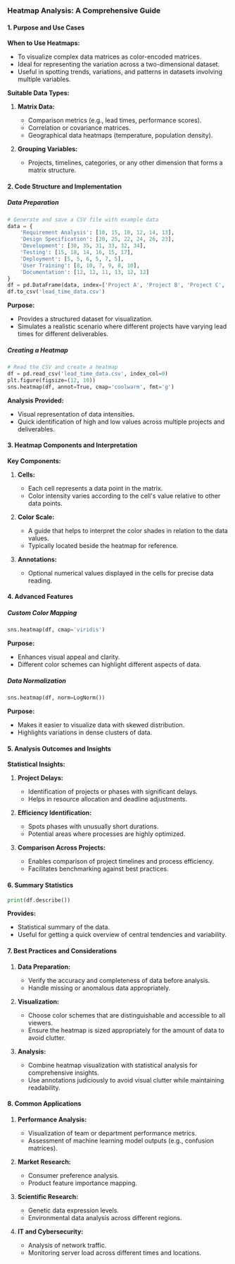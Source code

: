 ### Heatmap Analysis: A Comprehensive Guide

#### 1. Purpose and Use Cases

**When to Use Heatmaps:**
- To visualize complex data matrices as color-encoded matrices.
- Ideal for representing the variation across a two-dimensional dataset.
- Useful in spotting trends, variations, and patterns in datasets involving multiple variables.

**Suitable Data Types:**
1. **Matrix Data:**
   - Comparison metrics (e.g., lead times, performance scores).
   - Correlation or covariance matrices.
   - Geographical data heatmaps (temperature, population density).

2. **Grouping Variables:**
   - Projects, timelines, categories, or any other dimension that forms a matrix structure.

#### 2. Code Structure and Implementation

##### Data Preparation
```python
# Generate and save a CSV file with example data
data = {
    'Requirement Analysis': [10, 15, 10, 12, 14, 13],
    'Design Specification': [20, 25, 22, 24, 26, 23],
    'Development': [30, 35, 31, 33, 32, 34],
    'Testing': [15, 18, 14, 16, 15, 17],
    'Deployment': [5, 5, 6, 5, 7, 5],
    'User Training': [8, 10, 7, 9, 8, 10],
    'Documentation': [12, 12, 11, 13, 12, 12]
}
df = pd.DataFrame(data, index=['Project A', 'Project B', 'Project C', 'Project D', 'Project E', 'Project F'])
df.to_csv('lead_time_data.csv')
```
**Purpose:**
- Provides a structured dataset for visualization.
- Simulates a realistic scenario where different projects have varying lead times for different deliverables.

##### Creating a Heatmap
```python
# Read the CSV and create a heatmap
df = pd.read_csv('lead_time_data.csv', index_col=0)
plt.figure(figsize=(12, 10))
sns.heatmap(df, annot=True, cmap='coolwarm', fmt='g')
```
**Analysis Provided:**
- Visual representation of data intensities.
- Quick identification of high and low values across multiple projects and deliverables.

#### 3. Heatmap Components and Interpretation

**Key Components:**
1. **Cells:**
   - Each cell represents a data point in the matrix.
   - Color intensity varies according to the cell's value relative to other data points.

2. **Color Scale:**
   - A guide that helps to interpret the color shades in relation to the data values.
   - Typically located beside the heatmap for reference.

3. **Annotations:**
   - Optional numerical values displayed in the cells for precise data reading.

#### 4. Advanced Features

##### Custom Color Mapping
```python
sns.heatmap(df, cmap='viridis')
```
**Purpose:**
- Enhances visual appeal and clarity.
- Different color schemes can highlight different aspects of data.

##### Data Normalization
```python
sns.heatmap(df, norm=LogNorm())
```
**Purpose:**
- Makes it easier to visualize data with skewed distribution.
- Highlights variations in dense clusters of data.

#### 5. Analysis Outcomes and Insights

**Statistical Insights:**
1. **Project Delays:**
   - Identification of projects or phases with significant delays.
   - Helps in resource allocation and deadline adjustments.

2. **Efficiency Identification:**
   - Spots phases with unusually short durations.
   - Potential areas where processes are highly optimized.

3. **Comparison Across Projects:**
   - Enables comparison of project timelines and process efficiency.
   - Facilitates benchmarking against best practices.

#### 6. Summary Statistics
```python
print(df.describe())
```
**Provides:**
- Statistical summary of the data.
- Useful for getting a quick overview of central tendencies and variability.

#### 7. Best Practices and Considerations

1. **Data Preparation:**
   - Verify the accuracy and completeness of data before analysis.
   - Handle missing or anomalous data appropriately.

2. **Visualization:**
   - Choose color schemes that are distinguishable and accessible to all viewers.
   - Ensure the heatmap is sized appropriately for the amount of data to avoid clutter.

3. **Analysis:**
   - Combine heatmap visualization with statistical analysis for comprehensive insights.
   - Use annotations judiciously to avoid visual clutter while maintaining readability.

#### 8. Common Applications

1. **Performance Analysis:**
   - Visualization of team or department performance metrics.
   - Assessment of machine learning model outputs (e.g., confusion matrices).

2. **Market Research:**
   - Consumer preference analysis.
   - Product feature importance mapping.

3. **Scientific Research:**
   - Genetic data expression levels.
   - Environmental data analysis across different regions.

4. **IT and Cybersecurity:**
   - Analysis of network traffic.
   - Monitoring server load across different times and locations.